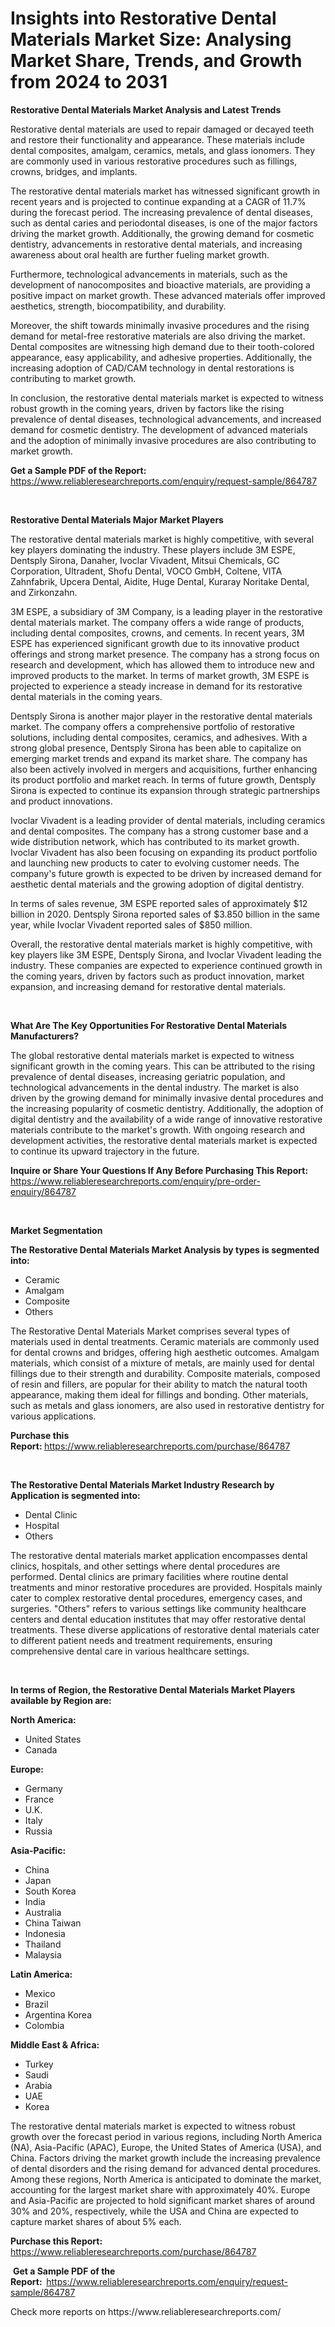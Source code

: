 <p><h1>Insights into Restorative Dental Materials Market Size: Analysing Market Share, Trends, and Growth from 2024 to 2031</h1></p><p><strong>Restorative Dental Materials Market Analysis and Latest Trends</strong></p>
<p><p>Restorative dental materials are used to repair damaged or decayed teeth and restore their functionality and appearance. These materials include dental composites, amalgam, ceramics, metals, and glass ionomers. They are commonly used in various restorative procedures such as fillings, crowns, bridges, and implants.</p><p>The restorative dental materials market has witnessed significant growth in recent years and is projected to continue expanding at a CAGR of 11.7% during the forecast period. The increasing prevalence of dental diseases, such as dental caries and periodontal diseases, is one of the major factors driving the market growth. Additionally, the growing demand for cosmetic dentistry, advancements in restorative dental materials, and increasing awareness about oral health are further fueling market growth.</p><p>Furthermore, technological advancements in materials, such as the development of nanocomposites and bioactive materials, are providing a positive impact on market growth. These advanced materials offer improved aesthetics, strength, biocompatibility, and durability.</p><p>Moreover, the shift towards minimally invasive procedures and the rising demand for metal-free restorative materials are also driving the market. Dental composites are witnessing high demand due to their tooth-colored appearance, easy applicability, and adhesive properties. Additionally, the increasing adoption of CAD/CAM technology in dental restorations is contributing to market growth.</p><p>In conclusion, the restorative dental materials market is expected to witness robust growth in the coming years, driven by factors like the rising prevalence of dental diseases, technological advancements, and increased demand for cosmetic dentistry. The development of advanced materials and the adoption of minimally invasive procedures are also contributing to market growth.</p></p>
<p><strong>Get a Sample PDF of the Report:&nbsp;</strong> <a href="https://www.reliableresearchreports.com/enquiry/request-sample/864787">https://www.reliableresearchreports.com/enquiry/request-sample/864787</a></p>
<p>&nbsp;</p>
<p><strong>Restorative Dental Materials Major Market Players</strong></p>
<p><p>The restorative dental materials market is highly competitive, with several key players dominating the industry. These players include 3M ESPE, Dentsply Sirona, Danaher, Ivoclar Vivadent, Mitsui Chemicals, GC Corporation, Ultradent, Shofu Dental, VOCO GmbH, Coltene, VITA Zahnfabrik, Upcera Dental, Aidite, Huge Dental, Kuraray Noritake Dental, and Zirkonzahn.</p><p>3M ESPE, a subsidiary of 3M Company, is a leading player in the restorative dental materials market. The company offers a wide range of products, including dental composites, crowns, and cements. In recent years, 3M ESPE has experienced significant growth due to its innovative product offerings and strong market presence. The company has a strong focus on research and development, which has allowed them to introduce new and improved products to the market. In terms of market growth, 3M ESPE is projected to experience a steady increase in demand for its restorative dental materials in the coming years.</p><p>Dentsply Sirona is another major player in the restorative dental materials market. The company offers a comprehensive portfolio of restorative solutions, including dental composites, ceramics, and adhesives. With a strong global presence, Dentsply Sirona has been able to capitalize on emerging market trends and expand its market share. The company has also been actively involved in mergers and acquisitions, further enhancing its product portfolio and market reach. In terms of future growth, Dentsply Sirona is expected to continue its expansion through strategic partnerships and product innovations.</p><p>Ivoclar Vivadent is a leading provider of dental materials, including ceramics and dental composites. The company has a strong customer base and a wide distribution network, which has contributed to its market growth. Ivoclar Vivadent has also been focusing on expanding its product portfolio and launching new products to cater to evolving customer needs. The company's future growth is expected to be driven by increased demand for aesthetic dental materials and the growing adoption of digital dentistry.</p><p>In terms of sales revenue, 3M ESPE reported sales of approximately $12 billion in 2020. Dentsply Sirona reported sales of $3.850 billion in the same year, while Ivoclar Vivadent reported sales of $850 million.</p><p>Overall, the restorative dental materials market is highly competitive, with key players like 3M ESPE, Dentsply Sirona, and Ivoclar Vivadent leading the industry. These companies are expected to experience continued growth in the coming years, driven by factors such as product innovation, market expansion, and increasing demand for restorative dental materials.</p></p>
<p>&nbsp;</p>
<p><strong>What Are The Key Opportunities For Restorative Dental Materials Manufacturers?</strong></p>
<p><p>The global restorative dental materials market is expected to witness significant growth in the coming years. This can be attributed to the rising prevalence of dental diseases, increasing geriatric population, and technological advancements in the dental industry. The market is also driven by the growing demand for minimally invasive dental procedures and the increasing popularity of cosmetic dentistry. Additionally, the adoption of digital dentistry and the availability of a wide range of innovative restorative materials contribute to the market's growth. With ongoing research and development activities, the restorative dental materials market is expected to continue its upward trajectory in the future.</p></p>
<p><strong>Inquire or Share Your Questions If Any Before Purchasing This Report:</strong> <a href="https://www.reliableresearchreports.com/enquiry/pre-order-enquiry/864787">https://www.reliableresearchreports.com/enquiry/pre-order-enquiry/864787</a></p>
<p>&nbsp;</p>
<p><strong>Market Segmentation</strong></p>
<p><strong>The Restorative Dental Materials Market Analysis by types is segmented into:</strong></p>
<p><ul><li>Ceramic</li><li>Amalgam</li><li>Composite</li><li>Others</li></ul></p>
<p><p>The Restorative Dental Materials Market comprises several types of materials used in dental treatments. Ceramic materials are commonly used for dental crowns and bridges, offering high aesthetic outcomes. Amalgam materials, which consist of a mixture of metals, are mainly used for dental fillings due to their strength and durability. Composite materials, composed of resin and fillers, are popular for their ability to match the natural tooth appearance, making them ideal for fillings and bonding. Other materials, such as metals and glass ionomers, are also used in restorative dentistry for various applications.</p></p>
<p><strong>Purchase this Report:&nbsp;</strong><a href="https://www.reliableresearchreports.com/purchase/864787">https://www.reliableresearchreports.com/purchase/864787</a></p>
<p>&nbsp;</p>
<p><strong>The Restorative Dental Materials Market Industry Research by Application is segmented into:</strong></p>
<p><ul><li>Dental Clinic</li><li>Hospital</li><li>Others</li></ul></p>
<p><p>The restorative dental materials market application encompasses dental clinics, hospitals, and other settings where dental procedures are performed. Dental clinics are primary facilities where routine dental treatments and minor restorative procedures are provided. Hospitals mainly cater to complex restorative dental procedures, emergency cases, and surgeries. "Others" refers to various settings like community healthcare centers and dental education institutes that may offer restorative dental treatments. These diverse applications of restorative dental materials cater to different patient needs and treatment requirements, ensuring comprehensive dental care in various healthcare settings.</p></p>
<p>&nbsp;</p>
<p><strong>In terms of Region, the Restorative Dental Materials Market Players available by Region are:</strong></p>
<p>
    <p> <strong> North America: </strong>
        <ul>
            <li>United States</li>
            <li>Canada</li>
        </ul>
        </p> 
    <p> <strong> Europe: </strong>
        <ul>
            <li>Germany</li>
            <li>France</li>
            <li>U.K.</li>
            <li>Italy</li>
            <li>Russia</li>
        </ul>
        </p> 
    <p> <strong> Asia-Pacific: </strong>
        <ul>
            <li>China</li>
            <li>Japan</li>
            <li>South Korea</li>
            <li>India</li>
            <li>Australia</li>
            <li>China Taiwan</li>
            <li>Indonesia</li>
            <li>Thailand</li>
            <li>Malaysia</li>
        </ul>
        </p> 
    <p> <strong> Latin America: </strong>
        <ul>
            <li>Mexico</li>
            <li>Brazil</li>
            <li>Argentina Korea</li>
            <li>Colombia</li>
        </ul>
        </p> 
    <p> <strong> Middle East & Africa: </strong>
        <ul>
            <li>Turkey</li>
            <li>Saudi</li>
            <li>Arabia</li>
            <li>UAE</li>
            <li>Korea</li>
        </ul>
    </p>
    </p>
<p><p>The restorative dental materials market is expected to witness robust growth over the forecast period in various regions, including North America (NA), Asia-Pacific (APAC), Europe, the United States of America (USA), and China. Factors driving the market growth include the increasing prevalence of dental disorders and the rising demand for advanced dental procedures. Among these regions, North America is anticipated to dominate the market, accounting for the largest market share with approximately 40%. Europe and Asia-Pacific are projected to hold significant market shares of around 30% and 20%, respectively, while the USA and China are expected to capture market shares of about 5% each.</p></p>
<p><strong>Purchase this Report: </strong><a href="https://www.reliableresearchreports.com/purchase/864787">https://www.reliableresearchreports.com/purchase/864787</a></p>
<p>&nbsp;<strong>Get a Sample PDF of the Report:&nbsp;&nbsp;</strong><a href="https://www.reliableresearchreports.com/enquiry/request-sample/864787">https://www.reliableresearchreports.com/enquiry/request-sample/864787</a></p>
<p><strong></strong></p>
<p>Check more reports on https://www.reliableresearchreports.com/</p>